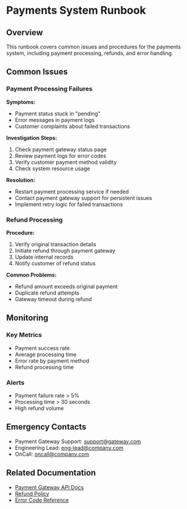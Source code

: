 # Payments System Runbook

## Overview
This runbook covers common issues and procedures for the payments system, including payment processing, refunds, and error handling.

## Common Issues

### Payment Processing Failures
**Symptoms:**
- Payment status stuck in "pending"
- Error messages in payment logs
- Customer complaints about failed transactions

**Investigation Steps:**
1. Check payment gateway status page
2. Review payment logs for error codes
3. Verify customer payment method validity
4. Check system resource usage

**Resolution:**
- Restart payment processing service if needed
- Contact payment gateway support for persistent issues
- Implement retry logic for failed transactions

### Refund Processing
**Procedure:**
1. Verify original transaction details
2. Initiate refund through payment gateway
3. Update internal records
4. Notify customer of refund status

**Common Problems:**
- Refund amount exceeds original payment
- Duplicate refund attempts
- Gateway timeout during refund

## Monitoring

### Key Metrics
- Payment success rate
- Average processing time
- Error rate by payment method
- Refund processing time

### Alerts
- Payment failure rate > 5%
- Processing time > 30 seconds
- High refund volume

## Emergency Contacts
- Payment Gateway Support: support@gateway.com
- Engineering Lead: eng-lead@company.com
- OnCall: oncall@company.com

## Related Documentation
- [Payment Gateway API Docs](./gateway-api.md)
- [Refund Policy](./refund-policy.md)
- [Error Code Reference](./error-codes.md)
